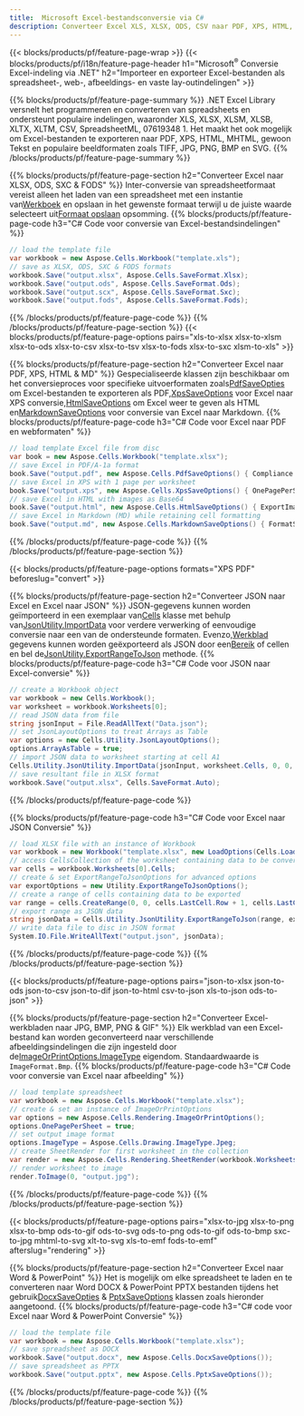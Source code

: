 ```yaml
---
title:  Microsoft Excel-bestandsconversie via C#
description: Converteer Excel XLS, XLSX, ODS, CSV naar PDF, XPS, HTML, JPEG, HTML en vele andere populaire formaten met slechts enkele regels code C# .
---
```

{{< blocks/products/pf/feature-page-wrap >}}
{{< blocks/products/pf/i18n/feature-page-header h1="Microsoft<sup>&reg;</sup> Conversie Excel-indeling via .NET" h2="Importeer en exporteer Excel-bestanden als spreadsheet-, web-, afbeeldings- en vaste lay-outindelingen" >}}

{{% blocks/products/pf/feature-page-summary %}}
.NET Excel Library versnelt het programmeren en converteren van spreadsheets en ondersteunt populaire indelingen, waaronder XLS, XLSX, XLSM, XLSB, XLTX, XLTM, CSV, SpreadsheetML, 07619348 1. Het maakt het ook mogelijk om Excel-bestanden te exporteren naar PDF, XPS, HTML, MHTML, gewoon Tekst en populaire beeldformaten zoals TIFF, JPG, PNG, BMP en SVG.
{{% /blocks/products/pf/feature-page-summary %}}

{{% blocks/products/pf/feature-page-section h2="Converteer Excel naar XLSX, ODS, SXC & FODS" %}}
 Inter-conversie van spreadsheetformaat vereist alleen het laden van een spreadsheet met een instantie van[Werkboek](https://reference.aspose.com/cells/net/aspose.cells/workbook) en opslaan in het gewenste formaat terwijl u de juiste waarde selecteert uit[Formaat opslaan](https://reference.aspose.com/cells/net/aspose.cells/saveformat) opsomming.
{{% blocks/products/pf/feature-page-code h3="C# Code voor conversie van Excel-bestandsindelingen" %}}

```cs
// load the template file
var workbook = new Aspose.Cells.Workbook("template.xls");
// save as XLSX, ODS, SXC & FODS formats
workbook.Save("output.xlsx", Aspose.Cells.SaveFormat.Xlsx);
workbook.Save("output.ods", Aspose.Cells.SaveFormat.Ods);
workbook.Save("output.scx", Aspose.Cells.SaveFormat.Sxc);
workbook.Save("output.fods", Aspose.Cells.SaveFormat.Fods);
```
{{% /blocks/products/pf/feature-page-code %}}
{{% /blocks/products/pf/feature-page-section %}}
{{< blocks/products/pf/feature-page-options pairs="xls-to-xlsx xlsx-to-xlsm xlsx-to-ods xlsx-to-csv xlsx-to-tsv xlsx-to-fods xlsx-to-sxc xlsm-to-xls" >}}


{{% blocks/products/pf/feature-page-section h2="Converteer Excel naar PDF, XPS, HTML & MD" %}}
 Gespecialiseerde klassen zijn beschikbaar om het conversieproces voor specifieke uitvoerformaten zoals[PdfSaveOpties](https://reference.aspose.com/cells/net/aspose.cells/pdfsaveoptions) om Excel-bestanden te exporteren als PDF,[XpsSaveOptions](https://reference.aspose.com/cells/net/aspose.cells/xpssaveoptions) voor Excel naar XPS conversie,[HtmlSaveOptions](https://reference.aspose.com/cells/net/aspose.cells/htmlsaveoptions) om Excel weer te geven als HTML en[MarkdownSaveOptions](https://reference.aspose.com/cells/net/aspose.cells/markdownsaveoptions) voor conversie van Excel naar Markdown.
{{% blocks/products/pf/feature-page-code h3="C# Code voor Excel naar PDF en webformaten" %}}

```cs
// load template Excel file from disc
var book = new Aspose.Cells.Workbook("template.xlsx");
// save Excel in PDF/A-1a format
book.Save("output.pdf", new Aspose.Cells.PdfSaveOptions() { Compliance = PdfComplianceVersion.PdfA1a });
// save Excel in XPS with 1 page per worksheet
book.Save("output.xps", new Aspose.Cells.XpsSaveOptions() { OnePagePerSheet = true });
// save Excel in HTML with images as Base64
book.Save("output.html", new Aspose.Cells.HtmlSaveOptions() { ExportImagesAsBase64 = true });
// save Excel in Markdown (MD) while retaining cell formatting
book.Save("output.md", new Aspose.Cells.MarkdownSaveOptions() { FormatStrategy = Cells.CellValueFormatStrategy.CellStyle });
```
{{% /blocks/products/pf/feature-page-code %}}
{{% /blocks/products/pf/feature-page-section %}}

{{< blocks/products/pf/feature-page-options formats="XPS PDF" beforeslug="convert" >}}

{{% blocks/products/pf/feature-page-section h2="Converteer JSON naar Excel en Excel naar JSON" %}}
 JSON-gegevens kunnen worden geïmporteerd in een exemplaar van[Cells](https://reference.aspose.com/cells/net/aspose.cells/cells) klasse met behulp van[JsonUtility.ImportData](https://reference.aspose.com/cells/net/aspose.cells.utility/jsonutility/methods/importdata) voor verdere verwerking of eenvoudige conversie naar een van de ondersteunde formaten. Evenzo,[Werkblad](https://reference.aspose.com/cells/net/aspose.cells/worksheet) gegevens kunnen worden geëxporteerd als JSON door een[Bereik](https://reference.aspose.com/cells/net/aspose.cells/range) of cellen en bel de[JsonUtility.ExportRangeToJson](https://reference.aspose.com/cells/net/aspose.cells.utility/jsonutility/methods/exportrangetojson) methode.
{{% blocks/products/pf/feature-page-code h3="C# Code voor JSON naar Excel-conversie" %}}
```cs
// create a Workbook object
var workbook = new Cells.Workbook();
var worksheet = workbook.Worksheets[0];
// read JSON data from file
string jsonInput = File.ReadAllText("Data.json");
// set JsonLayoutOptions to treat Arrays as Table
var options = new Cells.Utility.JsonLayoutOptions();
options.ArrayAsTable = true;
// import JSON data to worksheet starting at cell A1
Cells.Utility.JsonUtility.ImportData(jsonInput, worksheet.Cells, 0, 0, options);
// save resultant file in XLSX format
workbook.Save("output.xlsx", Cells.SaveFormat.Auto); 
```
{{% /blocks/products/pf/feature-page-code %}}

{{% blocks/products/pf/feature-page-code h3="C# Code voor Excel naar JSON Conversie" %}}
```cs
// load XLSX file with an instance of Workbook
var workbook = new Workbook("template.xlsx", new LoadOptions(Cells.LoadFormat.Auto));
// access CellsCollection of the worksheet containing data to be converted
var cells = workbook.Worksheets[0].Cells;
// create & set ExportRangeToJsonOptions for advanced options
var exportOptions = new Utility.ExportRangeToJsonOptions();
// create a range of cells containing data to be exported
var range = cells.CreateRange(0, 0, cells.LastCell.Row + 1, cells.LastCell.Column + 1);
// export range as JSON data
string jsonData = Cells.Utility.JsonUtility.ExportRangeToJson(range, exportOptions);
// write data file to disc in JSON format
System.IO.File.WriteAllText("output.json", jsonData); 
```
{{% /blocks/products/pf/feature-page-code %}}
{{% /blocks/products/pf/feature-page-section %}}

{{< blocks/products/pf/feature-page-options pairs="json-to-xlsx json-to-ods json-to-csv json-to-dif json-to-html csv-to-json xls-to-json ods-to-json" >}}

{{% blocks/products/pf/feature-page-section h2="Converteer Excel-werkbladen naar JPG, BMP, PNG & GIF" %}}
 Elk werkblad van een Excel-bestand kan worden geconverteerd naar verschillende afbeeldingsindelingen die zijn ingesteld door de[ImageOrPrintOptions.ImageType](https://reference.aspose.com/cells/net/aspose.cells.rendering/imageorprintoptions/properties/imagetype) eigendom. Standaardwaarde is `ImageFormat.Bmp`.
{{% blocks/products/pf/feature-page-code h3="C# Code voor conversie van Excel naar afbeelding" %}}
```cs
// load template spreadsheet
var workbook = new Aspose.Cells.Workbook("template.xlsx");
// create & set an instance of ImageOrPrintOptions
var options = new Aspose.Cells.Rendering.ImageOrPrintOptions();
options.OnePagePerSheet = true;
// set output image format
options.ImageType = Aspose.Cells.Drawing.ImageType.Jpeg;
// create SheetRender for first worksheet in the collection
var render = new Aspose.Cells.Rendering.SheetRender(workbook.Worksheets[0], options);
// render worksheet to image
render.ToImage(0, "output.jpg");
```
{{% /blocks/products/pf/feature-page-code %}}
{{% /blocks/products/pf/feature-page-section %}}

{{< blocks/products/pf/feature-page-options pairs="xlsx-to-jpg xlsx-to-png xlsx-to-bmp ods-to-gif ods-to-svg ods-to-png ods-to-gif ods-to-bmp sxc-to-jpg mhtml-to-svg xlt-to-svg xls-to-emf fods-to-emf" afterslug="rendering" >}}

{{% blocks/products/pf/feature-page-section h2="Converteer Excel naar Word & PowerPoint" %}}
 Het is mogelijk om elke spreadsheet te laden en te converteren naar Word DOCX & PowerPoint PPTX bestanden tijdens het gebruik[DocxSaveOpties](https://reference.aspose.com/cells/net/aspose.cells/docxsaveoptions) & [PptxSaveOptions](https://reference.aspose.com/cells/net/aspose.cells/pptxsaveoptions) klassen zoals hieronder aangetoond.
{{% blocks/products/pf/feature-page-code h3="C# code voor Excel naar Word & PowerPoint Conversie" %}}
```cs
// load the template file
var workbook = new Aspose.Cells.Workbook("template.xlsx");
// save spreadsheet as DOCX
workbook.Save("output.docx", new Aspose.Cells.DocxSaveOptions());
// save spreadsheet as PPTX
workbook.Save("output.pptx", new Aspose.Cells.PptxSaveOptions());
```
{{% /blocks/products/pf/feature-page-code %}}
{{% /blocks/products/pf/feature-page-section %}}
